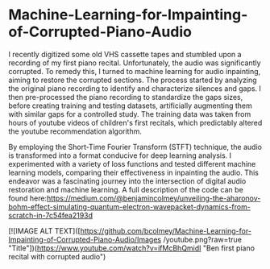 # Machine-Learning-for-Impainting-of-Corrupted-Piano-Audio
I recently digitized some old VHS cassette tapes and stumbled upon a recording of my first piano recital. Unfortunately, the audio was significantly corrupted. To remedy this, I turned to machine learning for audio inpainting, aiming to restore the corrupted sections. The process started by analyzing the original piano recording to identify and characterize silences and gaps. I then pre-processed the piano recording to standardize the gaps sizes, before creating training and testing datasets, artificially augmenting them with similar gaps for a controlled study. The training data was taken from hours of youtube videos of children's first recitals, which predictably altered the youtube recommendation algorithm. 

By employing the Short-Time Fourier Transform (STFT) technique, the audio is transformed into a format conducive for deep learning analysis. I experimented with a variety of loss functions and tested different machine learning models, comparing their effectiveness in inpainting the audio. This endeavor was a fascinating journey into the intersection of digital audio restoration and machine learning. A full description of the code can be found here:https://medium.com/@benjamincolmey/unveiling-the-aharonov-bohm-effect-simulating-quantum-electron-wavepacket-dynamics-from-scratch-in-7c54fea2193d

[![IMAGE ALT TEXT]([https://github.com/bcolmey/Machine-Learning-for-Impainting-of-Corrupted-Piano-Audio/Images
/youtube.png?raw=true "Title"])(https://www.youtube.com/watch?v=ifMcBhQmidI "Ben first piano recital with corrupted audio")

